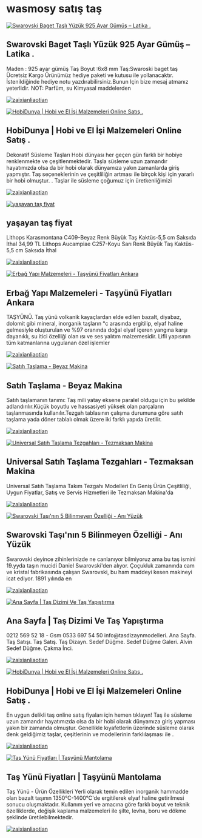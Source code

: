 # wasmosy satış taş
<a href="https://mnn.zoosnet.net/LR/Chatpre.aspx?id=MNN94995150&p=https://topgrinding.com/" target="_blank">![Swarovski Baget Taşlı Yüzük 925 Ayar Gümüş – Latika .](https://github.com/technlg/images/blob/main/13.jpg)</a>
## Swarovski Baget Taşlı Yüzük 925 Ayar Gümüş – Latika .
Maden : 925 ayar gümüş Taş Boyut :6x8 mm Taş:Swaroski baget taş Ücretsiz Kargo Ürünümüz hediye paketi ve kutusu ile yollanacaktır. İstenildiğinde hediye notu yazdırabilirsiniz.Bunun Için bize mesaj atmanız yeterlidir. NOT: Parfüm, su Kimyasal maddelerden 
<a href="https://mnn.zoosnet.net/LR/Chatpre.aspx?id=MNN94995150&p=https://topgrinding.com/" target="_blank"><img src="https://github.com/technlg/images/raw/main/chat11.jpg" alt="zaixianliaotian"/></a><a href="//whatsapp.shibangsoft.com/WhatsApp.php" ><img src="https://github.com/technlg/images/raw/main/chat11.png" alt=""></a>
<a href="https://mnn.zoosnet.net/LR/Chatpre.aspx?id=MNN94995150&p=https://topgrinding.com/" target="_blank">![HobiDunya | Hobi ve El İşi Malzemeleri Online Satış .](https://github.com/technlg/images/blob/main/1.jpg)</a>
## HobiDunya | Hobi ve El İşi Malzemeleri Online Satış .
Dekoratif Süsleme Taşları Hobi dünyası her geçen gün farklı bir hobiye renklenmekte ve çeşitlenmektedir. Taşla süsleme uzun zamandır hayatımızda olsa da bir hobi olarak dünyamıza yakın zamanlarda giriş yapmıştır. Taş seçeneklerinin ve çeşitliliğin artması ile birçok kişi için yararlı bir hobi olmuştur. . Taşlar ile süsleme çoğumuz için üretkenliğimizi 
<a href="https://mnn.zoosnet.net/LR/Chatpre.aspx?id=MNN94995150&p=https://topgrinding.com/" target="_blank"><img src="https://github.com/technlg/images/raw/main/chat11.jpg" alt="zaixianliaotian"/></a><a href="//whatsapp.shibangsoft.com/WhatsApp.php" ><img src="https://github.com/technlg/images/raw/main/chat11.png" alt=""></a>
<a href="https://mnn.zoosnet.net/LR/Chatpre.aspx?id=MNN94995150&p=https://topgrinding.com/" target="_blank">![yaşayan taş fiyat](https://github.com/technlg/images/blob/main/49.jpg)</a>
## yaşayan taş fiyat
Lithops Karasmontana C409-Beyaz Renk Büyük Taş Kaktüs-5,5 cm Saksıda İthal 34,99 TL Lithops Aucampiae C257-Koyu Sarı Renk Büyük Taş Kaktüs-5,5 cm Saksıda İthal
<a href="https://mnn.zoosnet.net/LR/Chatpre.aspx?id=MNN94995150&p=https://topgrinding.com/" target="_blank"><img src="https://github.com/technlg/images/raw/main/chat11.jpg" alt="zaixianliaotian"/></a><a href="//whatsapp.shibangsoft.com/WhatsApp.php" ><img src="https://github.com/technlg/images/raw/main/chat11.png" alt=""></a>
<a href="https://mnn.zoosnet.net/LR/Chatpre.aspx?id=MNN94995150&p=https://topgrinding.com/" target="_blank">![Erbağ Yapı Malzemeleri - Taşyünü Fiyatları Ankara](https://github.com/technlg/images/blob/main/40.jpg)</a>
## Erbağ Yapı Malzemeleri - Taşyünü Fiyatları Ankara
TAŞYÜNÜ. Taş yünü volkanik kayaçlardan elde edilen bazalt, diyabaz, dolomit gibi mineral, inorganik taşların °c arasında ergitilip, elyaf haline gelmesiyle oluşturulan ve %97 oranında doğal elyaf içeren yangına karşı dayanıklı, su itici özelliği olan ısı ve ses yalıtım malzemesidir. Lifli yapısının tüm katmanlarına uygulanan özel işlemler 
<a href="https://mnn.zoosnet.net/LR/Chatpre.aspx?id=MNN94995150&p=https://topgrinding.com/" target="_blank"><img src="https://github.com/technlg/images/raw/main/chat11.jpg" alt="zaixianliaotian"/></a><a href="//whatsapp.shibangsoft.com/WhatsApp.php" ><img src="https://github.com/technlg/images/raw/main/chat11.png" alt=""></a>
<a href="https://mnn.zoosnet.net/LR/Chatpre.aspx?id=MNN94995150&p=https://topgrinding.com/" target="_blank">![Satıh Taşlama - Beyaz Makina](https://github.com/technlg/images/blob/main/64.jpg)</a>
## Satıh Taşlama - Beyaz Makina
Satıh taşlamanın tanımı: Taş mili yatay eksene paralel oldugu için bu şekilde adlandırılır.Küçük boyutlu ve hassasiyeti yüksek olan parçaların taşlanmasında kullanılır.Tezgah tablasının çalışma durumuna göre satıh taşlama yada döner tablalı olmak üzere iki farklı yapıda üretilir.
<a href="https://mnn.zoosnet.net/LR/Chatpre.aspx?id=MNN94995150&p=https://topgrinding.com/" target="_blank"><img src="https://github.com/technlg/images/raw/main/chat11.jpg" alt="zaixianliaotian"/></a><a href="//whatsapp.shibangsoft.com/WhatsApp.php" ><img src="https://github.com/technlg/images/raw/main/chat11.png" alt=""></a>
<a href="https://mnn.zoosnet.net/LR/Chatpre.aspx?id=MNN94995150&p=https://topgrinding.com/" target="_blank">![Universal Satıh Taşlama Tezgahları - Tezmaksan Makina](https://github.com/technlg/images/blob/main/19.jpg)</a>
## Universal Satıh Taşlama Tezgahları - Tezmaksan Makina
Universal Satıh Taşlama Takım Tezgahı Modelleri En Geniş Ürün Çeşitliliği, Uygun Fiyatlar, Satış ve Servis Hizmetleri ile Tezmaksan Makina'da
<a href="https://mnn.zoosnet.net/LR/Chatpre.aspx?id=MNN94995150&p=https://topgrinding.com/" target="_blank"><img src="https://github.com/technlg/images/raw/main/chat11.jpg" alt="zaixianliaotian"/></a><a href="//whatsapp.shibangsoft.com/WhatsApp.php" ><img src="https://github.com/technlg/images/raw/main/chat11.png" alt=""></a>
<a href="https://mnn.zoosnet.net/LR/Chatpre.aspx?id=MNN94995150&p=https://topgrinding.com/" target="_blank">![Swarovski Taşı'nın 5 Bilinmeyen Özelliği - Anı Yüzük](https://github.com/technlg/images/blob/main/66.jpg)</a>
## Swarovski Taşı'nın 5 Bilinmeyen Özelliği - Anı Yüzük
Swarovski deyince zihinlerinizde ne canlanıyor bilmiyoruz ama bu taş ismini 19.yyda taşın mucidi Daniel Swarovski'den alıyor. Çoçukluk zamanında cam ve kristal fabrikasında çalışan Swarovski, bu ham maddeyi kesen makineyi icat ediyor. 1891 yılında en
<a href="https://mnn.zoosnet.net/LR/Chatpre.aspx?id=MNN94995150&p=https://topgrinding.com/" target="_blank"><img src="https://github.com/technlg/images/raw/main/chat11.jpg" alt="zaixianliaotian"/></a><a href="//whatsapp.shibangsoft.com/WhatsApp.php" ><img src="https://github.com/technlg/images/raw/main/chat11.png" alt=""></a>
<a href="https://mnn.zoosnet.net/LR/Chatpre.aspx?id=MNN94995150&p=https://topgrinding.com/" target="_blank">![Ana Sayfa | Taş Dizimi Ve Taş Yapıştırma](https://github.com/technlg/images/blob/main/64.jpg)</a>
## Ana Sayfa | Taş Dizimi Ve Taş Yapıştırma
0212 569 52 18 - Gsm 0533 697 54 50 info@tasdizaynmodelleri. Ana Sayfa. Taş Satışı. Taş Satış. Taş Dizayn. Sedef Düğme. Sedef Düğme Galeri. Alvin Sedef Düğme. Çakma İnci.
<a href="https://mnn.zoosnet.net/LR/Chatpre.aspx?id=MNN94995150&p=https://topgrinding.com/" target="_blank"><img src="https://github.com/technlg/images/raw/main/chat11.jpg" alt="zaixianliaotian"/></a><a href="//whatsapp.shibangsoft.com/WhatsApp.php" ><img src="https://github.com/technlg/images/raw/main/chat11.png" alt=""></a>
<a href="https://mnn.zoosnet.net/LR/Chatpre.aspx?id=MNN94995150&p=https://topgrinding.com/" target="_blank">![HobiDunya | Hobi ve El İşi Malzemeleri Online Satış .](https://github.com/technlg/images/blob/main/7.jpg)</a>
## HobiDunya | Hobi ve El İşi Malzemeleri Online Satış .
En uygun delikli taş online satış fiyaları için hemen tıklayın! Taş ile süsleme uzun zamandır hayatımızda olsa da bir hobi olarak dünyamıza giriş yapması yakın bir zamanda olmuştur. Genellikle kıyafetlerin üzerinde süsleme olarak denk geldiğimiz taşlar, çeşitlerinin ve modellerinin farklılaşması ile .
<a href="https://mnn.zoosnet.net/LR/Chatpre.aspx?id=MNN94995150&p=https://topgrinding.com/" target="_blank"><img src="https://github.com/technlg/images/raw/main/chat11.jpg" alt="zaixianliaotian"/></a><a href="//whatsapp.shibangsoft.com/WhatsApp.php" ><img src="https://github.com/technlg/images/raw/main/chat11.png" alt=""></a>
<a href="https://mnn.zoosnet.net/LR/Chatpre.aspx?id=MNN94995150&p=https://topgrinding.com/" target="_blank">![Taş Yünü Fiyatları | Taşyünü Mantolama](https://github.com/technlg/images/blob/main/22.jpg)</a>
## Taş Yünü Fiyatları | Taşyünü Mantolama
Taş Yünü - Ürün Özellikleri Yerli olarak temin edilen inorganik hammadde olan bazalt taşının 1350°C-1400°C'de ergitilerek elyaf haline getirilmesi sonucu oluşmaktadır. Kullanım yeri ve amacına göre farklı boyut ve teknik özelliklerde, değişik kaplama malzemeleri ile şilte, levha, boru ve dökme şeklinde üretilebilmektedir.
<a href="https://mnn.zoosnet.net/LR/Chatpre.aspx?id=MNN94995150&p=https://topgrinding.com/" target="_blank"><img src="https://github.com/technlg/images/raw/main/chat11.jpg" alt="zaixianliaotian"/></a><a href="//whatsapp.shibangsoft.com/WhatsApp.php" ><img src="https://github.com/technlg/images/raw/main/chat11.png" alt=""></a>
